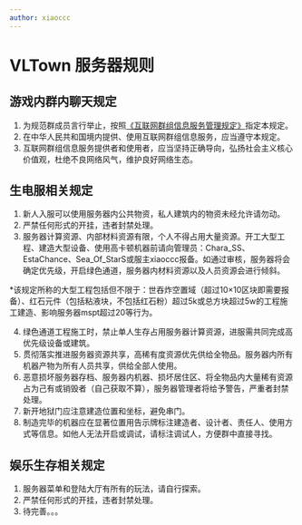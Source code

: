 ```yaml
---
author: xiaoccc
---
```

# VLTown 服务器规则

## 游戏内群内聊天规定

1. 为规范群成员言行举止，按照[《互联网群组信息服务管理规定》](http://www.cac.gov.cn/2017-09/07/c_1121623889.htm)指定本规定。
2. 在中华人民共和国境内提供、使用互联网群组信息服务，应当遵守本规定。
3. 互联网群组信息服务提供者和使用者，应当坚持正确导向，弘扬社会主义核心价值观，杜绝不良网络风气，维护良好网络生态。

## 生电服相关规定

1. 新人入服可以使用服务器内公共物资，私人建筑内的物资未经允许请勿动。
2. 严禁任何形式的开挂，违者封禁处理。
3. 服务器计算资源、内部材料资源有限，个人不得占用大量资源。开工大型工程、建造大型设备、使用高卡顿机器前请向管理员：Chara_SS、EstaChance、Sea_Of_StarS或服主xiaoccc报备。如通过审核，服务器将会确定优先级，开启绿色通道，服务器内材料资源以及人员资源会进行倾斜。

*该规定所称的大型工程包括但不限于：世吞炸空置域（超过10×10区块即需要报备）、红石元件（包括粘液块，不包括红石粉）超过5k或总方块超过5w的工程施工建造、影响服务器mspt超过20等行为。

4. 绿色通道工程施工时，禁止单人生存占用服务器计算资源，进服需共同完成高优先级设备或建筑。
5. 贯彻落实推进服务器资源共享，高稀有度资源优先供给全物品。服务器内所有机器产物为所有人员共享，供给全部人使用。
6. 恶意损坏服务器存档、服务器内机器、损坏居住区、将全物品内大量稀有资源占为己有或销毁者（自己获取不算），服务器管理者将给予警告，严重者封禁处理。
7. 新开地狱门应注意建造位置和坐标，避免串门。
8. 制造完毕的机器应在显著位置用告示牌标注建造者、设计者、责任人、使用方式等信息。如他人无法开启或调试，请标注调试人，方便群中直接寻找。

## 娱乐生存相关规定

1. 服务器菜单和登陆大厅有所有的玩法，请自行探索。
2. 严禁任何形式的开挂，违者封禁处理。
3. 待完善。。。